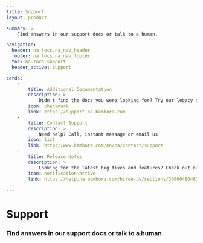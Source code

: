 ```yaml
---
title: Support
layout: product

summary: >
    Find answers in our support docs or talk to a human.

navigation:
  header: na.tocs.na_nav_header
  footer: na.tocs.na_nav_footer
  toc: na.tocs.support
  header_active: Support

cards:
    -
        title: Additional Documentation
        description: >
            Didn't find the docs you were looking for? Try our legacy documentation.
        icon: checkmark
        link: https://support.na.bambora.com
    -
        title: Contact Support
        description: >
            Need help? Call, instant message or email us.
        icon: list
        link: http://www.bambora.com/en/ca/contact/support
    -
        title: Release Notes
        description: >
            Looking for the latest bug fixes and features? Check out our release notes.
        icon: notification-active
        link: https://help.na.bambora.com/hc/en-us/sections/360004804854-Release-Notes
   
---
```


# Support

### Find answers in our support docs or talk to a human.
